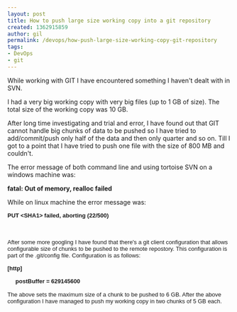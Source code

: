 ```yaml
---
layout: post
title: How to push large size working copy into a git repository
created: 1362915859
author: gil
permalink: /devops/how-push-large-size-working-copy-git-repository
tags:
- DevOps
- git
---
```

<p>While working with GIT I have encountered something I haven&#39;t dealt with in SVN.</p>
<p>I had a very big working copy with very big files (up to 1 GB of size). The total size of the working copy was 10 GB.</p>
<p>After long time investigating and trial and error, I have found out that GIT cannot handle big chunks of data to be pushed so I have tried to add/commit/push only half of the data and then only quarter&nbsp;and so on. Till I got to a point that I have tried to push one file with the size of 800 MB and couldn&#39;t.</p>
<p>The error message of both command line and using tortoise SVN on a windows machine was:</p>
<p><strong>fatal: Out of memory, realloc failed&nbsp;</strong></p>
<p>While on linux machine the error message was:</p>
<p><b style="font-family: arial, sans-serif; font-size: 13px;">PUT &lt;SHA1&gt;&nbsp;failed, aborting (22/500)</b></p>
<p>&nbsp;</p>
<p><font face="arial, sans-serif" size="2">After some more googling I have found that there&#39;s a git client configuration that allows configurable size of chunks to be pushed to the remote repostory. This configuration is part of the .git/config file. Configuration is as follows:</font></p>
<p><b style="font-family: arial, sans-serif; font-size: 13px;">[http]</b></p>
<div style="font-family: arial, sans-serif; font-size: 13px;">
	<b>&nbsp; &nbsp; &nbsp;postBuffer = 629145600</b></div>
<div style="font-family: arial, sans-serif; font-size: 13px;">
	&nbsp;</div>
<div style="font-family: arial, sans-serif; font-size: 13px;">
	The above sets the maximum size of a chunk to be pushed to 6 GB. After the above configuration I have managed to push my working copy in two chunks of 5 GB each.</div>
